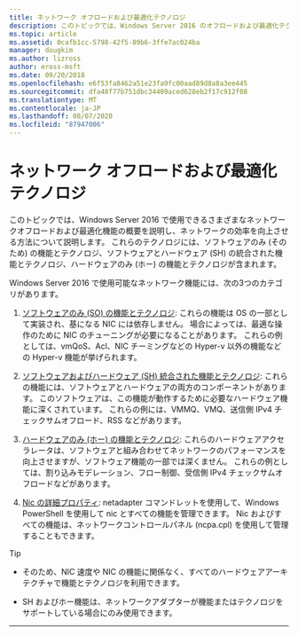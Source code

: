 ```yaml
---
title: ネットワーク オフロードおよび最適化テクノロジ
description: このトピックでは、Windows Server 2016 のオフロードおよび最適化テクノロジの概要について説明し、これらのテクノロジに関するその他のガイダンスへのリンクを示します。
ms.topic: article
ms.assetid: 0cafb1cc-5798-42f5-89b6-3ffe7ac024ba
manager: dougkim
ms.author: lizross
author: eross-msft
ms.date: 09/20/2018
ms.openlocfilehash: e6f53fa8462a51e23fa9fc00aad89d8a8a3ee445
ms.sourcegitcommit: dfa48f77b751dbc34409aced628eb2f17c912f08
ms.translationtype: MT
ms.contentlocale: ja-JP
ms.lasthandoff: 08/07/2020
ms.locfileid: "87947006"
---
```

# <a name="network-offload-and-optimization-technologies"></a>ネットワーク オフロードおよび最適化テクノロジ

このトピックでは、Windows Server 2016 で使用できるさまざまなネットワークオフロードおよび最適化機能の概要を説明し、ネットワークの効率を向上させる方法について説明します。 これらのテクノロジには、ソフトウェアのみ (そのため) の機能とテクノロジ、ソフトウェアとハードウェア (SH) の統合された機能とテクノロジ、ハードウェアのみ (ホー) の機能とテクノロジが含まれます。

Windows Server 2016 で使用可能なネットワーク機能には、次の3つのカテゴリがあります。

1.  [ソフトウェアのみ (SO) の機能とテクノロジ](hpn-software-only-features.md): これらの機能は OS の一部として実装され、基になる NIC には依存しません。 場合によっては、最適な操作のために NIC のチューニングが必要になることがあります。 これらの例としては、vmQoS、Acl、NIC チーミングなどの Hyper-v 以外の機能などの Hyper-v 機能が挙げられます。

2.  [ソフトウェアおよびハードウェア (SH) 統合された機能とテクノロジ](hpn-software-hardware-features.md): これらの機能には、ソフトウェアとハードウェアの両方のコンポーネントがあります。 このソフトウェアは、この機能が動作するために必要なハードウェア機能に深くされています。 これらの例には、VMMQ、VMQ、送信側 IPv4 チェックサムオフロード、RSS などがあります。

3.  [ハードウェアのみ (ホー) の機能とテクノロジ](hpn-hardware-only-features.md): これらのハードウェアアクセラレータは、ソフトウェアと組み合わせてネットワークのパフォーマンスを向上させますが、ソフトウェア機能の一部では深くません。 これらの例としては、割り込みモデレーション、フロー制御、受信側 IPv4 チェックサムオフロードなどがあります。

4. [Nic の詳細プロパティ](hpn-nic-advanced-properties.md): netadapter コマンドレットを使用して、Windows PowerShell を使用して nic とすべての機能を管理できます。  Nic およびすべての機能は、ネットワークコントロールパネル (ncpa.cpl) を使用して管理することもできます。

>[!TIP]
>- そのため、NIC 速度や NIC の機能に関係なく、すべてのハードウェアアーキテクチャで機能とテクノロジを利用できます。
>
>- SH およびホー機能は、ネットワークアダプターが機能またはテクノロジをサポートしている場合にのみ使用できます。

---